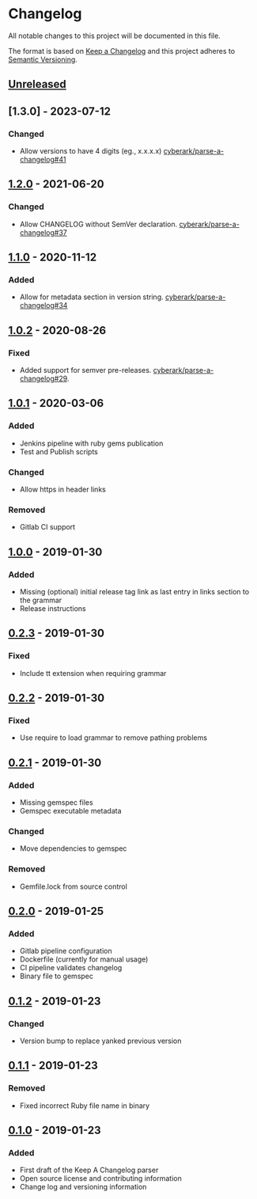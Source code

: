 # Changelog
All notable changes to this project will be documented in this file.

The format is based on [Keep a Changelog](http://keepachangelog.com/en/1.0.0/)
and this project adheres to [Semantic Versioning](http://semver.org/spec/v2.0.0.html).

## [Unreleased]

## [1.3.0] - 2023-07-12
### Changed
- Allow versions to have 4 digits (eg., x.x.x.x)
  [cyberark/parse-a-changelog#41](https://github.com/cyberark/parse-a-changelog/pulls/41)

## [1.2.0] - 2021-06-20
### Changed
- Allow CHANGELOG without SemVer declaration.
  [cyberark/parse-a-changelog#37](https://github.com/cyberark/parse-a-changelog/issues/37)

## [1.1.0] - 2020-11-12
### Added
- Allow for metadata section in version string.
  [cyberark/parse-a-changelog#34](https://github.com/cyberark/parse-a-changelog/issues/34)

## [1.0.2] - 2020-08-26
### Fixed
- Added support for semver pre-releases.
  [cyberark/parse-a-changelog#29](https://github.com/cyberark/parse-a-changelog/issues/29).

## [1.0.1] - 2020-03-06
### Added
- Jenkins pipeline with ruby gems publication
- Test and Publish scripts

### Changed
- Allow https in header links

### Removed
- Gitlab CI support

## [1.0.0] - 2019-01-30
### Added
- Missing (optional) initial release tag link as last entry in links section to the grammar
- Release instructions

## [0.2.3] - 2019-01-30
### Fixed
- Include tt extension when requiring grammar

## [0.2.2] - 2019-01-30
### Fixed
- Use require to load grammar to remove pathing problems

## [0.2.1] - 2019-01-30
### Added
- Missing gemspec files
- Gemspec executable metadata

### Changed
- Move dependencies to gemspec

### Removed
- Gemfile.lock from source control

## [0.2.0] - 2019-01-25
### Added
- Gitlab pipeline configuration
- Dockerfile (currently for manual usage)
- CI pipeline validates changelog
- Binary file to gemspec

## [0.1.2] - 2019-01-23
### Changed
- Version bump to replace yanked previous version

## [0.1.1] - 2019-01-23
### Removed
- Fixed incorrect Ruby file name in binary

## [0.1.0] - 2019-01-23
### Added
- First draft of the Keep A Changelog parser
- Open source license and contributing information
- Change log and versioning information

[Unreleased]: https://github.com/cyberark/parse-a-changelog/compare/v1.3.0...HEAD
[1.2.0]: https://github.com/cyberark/parse-a-changelog/compare/v1.2.0...v1.3.0
[1.2.0]: https://github.com/cyberark/parse-a-changelog/compare/v1.1.0...v1.2.0
[1.1.0]: https://github.com/cyberark/parse-a-changelog/compare/v1.0.2...v1.1.0
[1.0.2]: https://github.com/cyberark/parse-a-changelog/compare/v1.0.1...v1.0.2
[1.0.1]: https://github.com/cyberark/parse-a-changelog/compare/v1.0.0...v1.0.1
[1.0.0]: https://github.com/cyberark/parse-a-changelog/compare/v0.2.3...v1.0.0
[0.2.3]: https://github.com/cyberark/parse-a-changelog/compare/v0.2.2...v0.2.3
[0.2.2]: https://github.com/cyberark/parse-a-changelog/compare/v0.2.1...v0.2.2
[0.2.1]: https://github.com/cyberark/parse-a-changelog/compare/v0.2.0...v0.2.1
[0.2.0]: https://github.com/cyberark/parse-a-changelog/compare/v0.1.2...v0.2.0
[0.1.2]: https://github.com/cyberark/parse-a-changelog/compare/v0.1.1...v0.1.2
[0.1.1]: https://github.com/cyberark/parse-a-changelog/compare/v0.1.0...v0.1.1
[0.1.0]: https://github.com/cyberark/parse-a-changelog/releases/tag/v0.1.0
